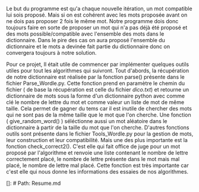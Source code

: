 Le but du programme est qu'a chaque nouvelle itération, un mot compatible lui sois proposé. Mais si on est cohérent avec les mots proposée avant on ne dois pas proposer 2 fois le même mot. Notre programme dois donc toujours faire en sorte de proposer un mot qui n'a pas déjà été proposé et des mots possible/compatible avec l'ensemble des mots dans le dictionnaire. Dans le pire des cas on aura proposé l'ensemble du dictionnaire et le mots a devinée fait partie du dictionnaire donc on convergera toujours à notre solution.


Pour ce projet, Il était utile de commencer par implémenter quelques outils utiles pour tout les algorithmes qui suivront. Tout d'abords, la récupération de notre dictionnaire est réalisée par la fonction parse() présente dans le fichier Parse_Wordle.py. Cette fonction prend en paramètre le chemin du fichier ( de base la récupération est celle du fichier *dico.txt*) et retourne un dictionnaire de mots sous la forme d'un dictionnaire python avec comme clé le nombre de lettre du mot et comme valeur un liste de mot de même taille. Cela permet de gagner du tems car il est inutile de chercher des mots qui ne sont pas de la même taille que le mot que l'on cherche. Une fonction ( give_random_word() ) séléctionne aussi un mot aléatoire dans le dictionnaire à partir de la taille du mot que l'on cherche. D'autres fonctions outils sont présente dans le fichier Tools_Wordle.py pour la gestion de mots, leur construction et leur compatibilité. Mais une des plus importante est la fonction check_correct2(). C'est elle qui fait office de juge pour un mot proposé par l'algorithme et renvoie une liste contenant le nombre de lettre correctement placé, le nombre de lettre présente dans le mot mais mal placé, le nombre de lettre mal placé. Cette fonction est très importante car c'est elle qui nous donne les informations des essaies de nos algorithmes.



[]: # Path: Resume.md

